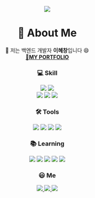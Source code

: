 <meta name="viewport" content="width=device-width, initial-scale=1">
<link rel="stylesheet" href="github-markdown.css">
<p align="center">
<img src="https://capsule-render.vercel.app/api?type=waving&reversal=true&color=timeGradient&height=300&section=header&text=HyeChang😊%20&fontSize=90"/>
<div align="center">

 <h1>💬 About Me</h1>

 🌱 저는 백엔드 개발자 **이혜창**입니다 😄 <br/>
[📄**MY PORTFOLIO**](https://www.notion.so/enamu-namu/like-a-tree-c65455f2d11d4767ae9de0a060a72334?pvs=4) <br />

<h3 align='center'>💻 Skill</h3>
<p align='center'>
<img src="https://img.shields.io/badge/Java-007396?style=flat&logo=OpenJDK&logoColor=white"/>
<img src="https://img.shields.io/badge/Spring Boot-6DB33F?style=flat-square&logo=Spring&logoColor=white"/>  
<br/>
<img src="https://img.shields.io/badge/C++-00599C?style=flat-square&logo=cplusplus&logoColor=white"/>
 <img src="https://img.shields.io/badge/MySQL-4479A1?style=flat-square&logo=MySQL&logoColor=white"/>
<img src="https://img.shields.io/badge/UnrealEngine-000000?style=flat-square&logo=UnrealEngine&logoColor=white"/>  

<h3 align='center'>🛠️ Tools</h3>
<p align='center'>
   <img src="https://img.shields.io/badge/IntelliJ IDEA-000000?style=flat-square&logo=IntelliJ-IDEA&logoColor=white"/>
  <img src="https://img.shields.io/badge/Visual Studio-5C2D91?style=flat-square&logo=Visual-Studio&logoColor=white"/>
  <img src="https://img.shields.io/badge/Notion-000000?style=flat-square&logo=Notion&logoColor=white"/>
  <img src="https://img.shields.io/badge/Postman-FF6C37?style=flat-square&logo=Postman&logoColor=white"/>

 <h3 align='center'>📚 Learning</h3>
    <p align='center'>
  <img src="https://img.shields.io/badge/Java-007396?style=flat-square&logo=Java&logoColor=white"/>
 <img src="https://img.shields.io/badge/C++-00599C?style=flat-square&logo=cplusplus&logoColor=white"/>
  <img src="https://img.shields.io/badge/Spring Boot-6DB33F?style=flat-square&logo=Spring&logoColor=white"/>
  <img src="https://img.shields.io/badge/MySQL-4479A1?style=flat-square&logo=MySQL&logoColor=white"/>
  <img src="https://img.shields.io/badge/Amazon AWS-232F3E?style=flat-square&logo=Amazon-AWS&logoColor=white"/>
 
<h3 align='center'>😃 Me</h3>
<p align='center'>
 <a href="https://velog.io/@enamu"> 
    <img src="https://img.shields.io/badge/ejong2-1FBF90?style=flat-square&logo=velog&logoColor=white"/>
 </a>
  <a href="https://www.notion.so/enamu-namu/like-a-Tree-c65455f2d11d4767ae9de0a060a72334"> 
    <img src="https://img.shields.io/badge/ejong2-000000?style=flat-square&logo=notion&logoColor=white"/>
 </a>
<img src="https://img.shields.io/badge/guyus5594@gmail.com-EA4335?style=flat-square&logo=gmail&logoColor=white"/>
</div>
